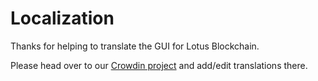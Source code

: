 # Localization

Thanks for helping to translate the GUI for Lotus Blockchain.

Please head over to our [Crowdin project](https://crowdin.com/project/lotus-blockchain/) and add/edit translations there.
